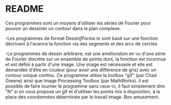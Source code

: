 README
=
Ces programmes sont un moyens d'utiliser les séries de Fourier pour pouvoir un dessiner un contour dans le plan complexe.

-Les programmes de format Dessin*fForme*.m sont basé sur une fonction décrivant à l'avance la fonction via des segments et des arcs de cercles.

-Le programmes de dessin arbitraire, est une amélioration en vu d'une série de Fourier discrète sur un ensemble de points dont,
la fonction est inconnue et est défini à partir d'une image.
Une image est nécéssaire et elle est demandée d'être en couleur (pour avoir une différence de gris) avec un contour unique continu.
Ce programme utilise  la toolbox "gif" (par Chad Greene) ainsi que Image Processing Toolbox (par MathWorks).
Il est possible de faire tourner le programme sans ceux-ci, il faut simplement dire "N" si on vous propose un gif et d'utiliser les points mis à disposition,
à la place des coordonnées déterminée par le travail image.
Bon amusement.
